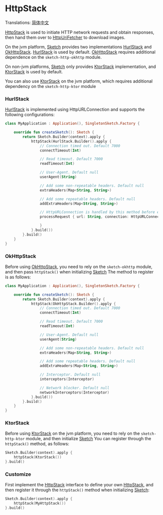 # HttpStack

Translations: [简体中文](http_stack_zh.md)

[HttpStack] is used to initiate HTTP network requests and obtain responses, then hand them over
to [HttpUriFetcher] to download images.

On the jvm platform, [Sketch] provides two implementations [HurlStack]
and [OkHttpStack]. [HurlStack] is used by default. [OkHttpStack] requires additional dependence on
the `sketch-http-okhttp` module.

On non-jvm platforms, [Sketch] only provides [KtorStack] implementation, and [KtorStack] is used by
default.

You can also use [KtorStack] on the jvm platform, which requires additional dependency on
the `sketch-http-ktor` module

### HurlStack

[HurlStack] is implemented using HttpURLConnection and supports the following configurations:

```kotlin
class MyApplication : Application(), SingletonSketch.Factory {

    override fun createSketch(): Sketch {
        return Sketch.Builder(context).apply {
            httpStack(HurlStack.Builder().apply {
                // Connection timed out. Default 7000
                connectTimeout(Int)

                // Read timeout. Default 7000
                readTimeout(Int)

                // User-Agent. Default null
                userAgent(String)

                // Add some non-repeatable headers. Default null
                extraHeaders(Map<String, String>)

                // Add some repeatable headers. Default null
                addExtraHeaders(Map<String, String>)

                // HttpURLConnection is handled by this method before executing connect. Default null
                processRequest { url: String, connection: HttpURLConnection ->

                }
            }.build())
        }.build()
    }
}
```

### OkHttpStack

Before using [OkHttpStack], you need to rely on the `sketch-okhttp` module, and then
pass `httpStack()` when initializing [Sketch] The method to register is as follows:

```kotlin
class MyApplication : Application(), SingletonSketch.Factory {

    override fun createSketch(): Sketch {
        return Sketch.Builder(context).apply {
            httpStack(OkHttpStack.Builder().apply {
                // Connection timed out. Default 7000
                connectTimeout(Int)

                // Read timeout. Default 7000
                readTimeout(Int)

                // User-Agent. Default null
                userAgent(String)

                // Add some non-repeatable headers. Default null
                extraHeaders(Map<String, String>)

                // Add some repeatable headers. Default null
                addExtraHeaders(Map<String, String>)

                // Interceptor. Default null
                interceptors(Interceptor)

                // Network blocker. Default null
                networkInterceptors(Interceptor)
            }.build())
        }.build()
    }
}
```

### KtorStack

Before using [KtorStack] on the jvm platform, you need to rely on the `sketch-http-ktor` module, and
then initialize [Sketch] You can register through the `httpStack()` method, as follows:

```kotlin
Sketch.Builder(context).apply {
    httpStack(KtorStack())
}.build()
```

### Customize

First implement the [HttpStack] interface to define your own [HttpStack], and then register it
through the `httpStack()` method when initializing [Sketch]:

```kotlin
Sketch.Builder(context).apply {
    httpStack(MyHttpStack())
}.build()
```

[HttpStack]: ../../sketch-http-core/src/commonMain/kotlin/com/github/panpf/sketch/http/HttpStack.kt

[HurlStack]: ../../sketch-http-core/src/jvmCommonMain/kotlin/com/github/panpf/sketch/http/HurlStack.kt

[OkHttpStack]: ../../sketch-http-okhttp/src/commonMain/kotlin/com/github/panpf/sketch/http/OkHttpStack.kt

[KtorStack]: ../../sketch-http-ktor/src/commonMain/kotlin/com/github/panpf/sketch/http/KtorStack.kt

[HttpUriFetcher]: ../../sketch-core/src/commonMain/kotlin/com/github/panpf/sketch/fetch/HttpUriFetcher.kt

[Sketch]: ../../sketch-core/src/commonMain/kotlin/com/github/panpf/sketch/Sketch.kt